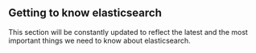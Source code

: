 ## Getting to know elasticsearch

This section will be constantly updated to reflect the latest and the most important things we need to know about elasticsearch.

